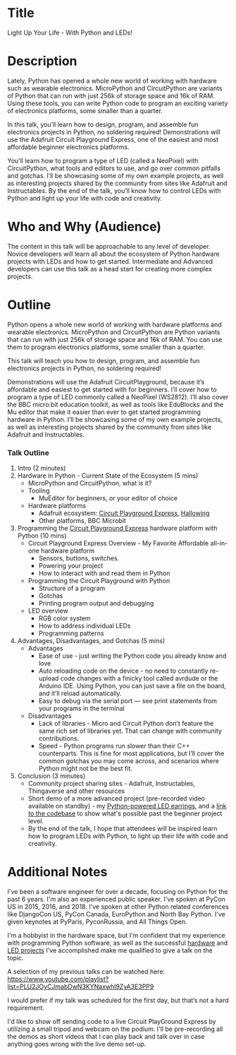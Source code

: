 # Title

Light Up Your Life - With Python and LEDs!

# Description

Lately, Python has opened a whole new world of working with hardware such as wearable electronics. MicroPython and CircuitPython are variants of Python that can run with just 256k of storage space and 16k of RAM. Using these tools, you can write Python code to program an exciting variety of electronics platforms, some smaller than a quarter.

In this talk, you’ll learn how to design, program, and assemble fun electronics projects in Python, no soldering required! Demonstrations will use the Adafruit Circuit Playground Express, one of the easiest and most affordable beginner electronics platforms.

You’ll learn how to program a type of LED (called a NeoPixel) with CircuitPython, what tools and editors to use, and go over common pitfalls and gotchas. I’ll be showcasing some of my own example projects, as well as interesting projects shared by the community from sites like Adafruit and Instructables. By the end of the talk, you’ll know how to control LEDs with Python and light up your life with code and creativity.

# Who and Why (Audience)

The content in this talk will be approachable to any level of developer. Novice developers will learn all about the ecosystem of Python hardware projects with LEDs and how to get started. Intermediate and Advanced developers can use this talk as a head start for creating more complex projects.

# Outline

Python opens a whole new world of working with hardware platforms and wearable electronics. MicroPython and CircuitPython are Python variants that can run with just 256k of storage space and 16k of RAM. You can use them to program electronics platforms, some smaller than a quarter.

This talk will teach you how to design, program, and assemble fun electronics projects in Python, no soldering required!

Demonstrations will use the Adafruit CircuitPlayground, because it’s affordable and easiest to get started with for beginners. I’ll cover how to program a type of LED commonly called a NeoPixel (WS2812). I’ll also cover the BBC micro:bit education toolkit, as well as tools like EduBlocks and the Mu editor that make it easier than ever to get started programming hardware in Python. I’ll be showcasing some of my own example projects, as well as interesting projects shared by the community from sites like Adafruit and Instructables.

### Talk Outline

1. Intro (2 minutes)
2. Hardware in Python - Current State of the Ecosystem (5 mins)
   - MicroPython and CircuitPython, what is it?
   - Tooling
       - MuEditor for beginners, or your editor of choice
   - Hardware platforms
       - Adafruit ecosystem: [Circuit Playground Express](https://www.adafruit.com/product/3333), [Hallowing](https://www.adafruit.com/product/3900)
       - Other platforms, BBC Microbit
3. Programming the [Circuit Playground Express](https://www.adafruit.com/product/3333) hardware platform with Python (10 mins)
   - Circuit Playground Express Overview - My Favorite Affordable all-in-one hardware platform
       - Sensors, buttons, switches.
       - Powering your project
       - How to interact with and read them in Python
   - Programming the Circuit Playground with Python
       - Structure of a program
       - Gotchas
       - Printing program output and debugging
   - LED overview
       - RGB color system
       - How to address individual LEDs
       - Programming patterns
4. Advantages, Disadvantages, and Gotchas (5 mins)
   - Advantages
       - Ease of use - just writing the Python code you already know and love
       - Auto reloading code on the device - no need to constantly re-upload code changes with a finicky tool called avrdude or the Arduino IDE. Using Python, you can just save a file on the board, and it’ll reload automatically.
       - Easy to debug via the serial port — see print statements from your programs in the terminal
   - Disadvantages
       - Lack of libraries - Micro and Circuit Python don’t feature the same rich set of libraries yet. That can change with community contributions.
       - Speed - Python programs run slower than their C++ counterparts. This is fine for most applications, but I’ll cover the common gotchas you may come across, and scenarios where Python might not be the best fit.
5. Conclusion (3 minutes)
   - Community project sharing sites - Adafruit, Instructables, Thingaverse and other resources
   - Short demo of a more advanced project (pre-recorded video available on standby) - my [Python-powered LED earrings](https://twitter.com/nnja/status/1074770502449647616), and a [link to the codebase](https://github.com/nnja/pyearrings) to show what's possible past the beginner project level.
   - By the end of the talk, I hope that attendees will be inspired learn how to program LEDs with Python, to light up their life with code and creativity.


# Additional Notes


I've been a software engineer for over a decade, focusing on Python for the past 6 years. I'm also an experienced public speaker. I've spoken at PyCon US in 2015, 2016, and 2018. I've spoken at other Python related conferences like DjangoCon US, PyCon Canada, EuroPython and North Bay Python. I've given keynotes at PyParis, PyconRussia, and All Things Open.

I'm a hobbyist in the hardware space, but I'm confident that my experience with programming Python software, as well as the successful [hardware](https://github.com/nnja/pyearrings) and [LED projects](https://www.instagram.com/p/BcOctItlEyK/) I've accomplished make me qualified to give a talk on the topic.

A selection of my previous talks can be watched here: https://www.youtube.com/playlist?list=PLU2JOyCJmabDwN3KYNaxwhl9ZyA3E3PP9

I would prefer if my talk was scheduled for the first day, but that’s not a hard requirement.

I'd like to show off sending code to a live Circuit PlayGround Express by utilizing a small tripod and webcam on the podium. I'll be pre-recording all the demos as short videos that I can play back and talk over in case anything goes wrong with the live demo set-up.
